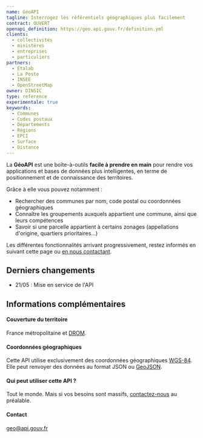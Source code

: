 ```yaml
---
name: GéoAPI
tagline: Interrogez les référentiels géographiques plus facilement
contract: OUVERT
openapi_definition: https://geo.api.gouv.fr/definition.yml
clients:
  - collectivités
  - ministères
  - entreprises
  - particuliers
partners:
  - Etalab
  - La Poste
  - INSEE
  - OpenStreetMap
owner: DINSIC
type: reference
experimentale: true
keywords:
  - Communes
  - Codes postaux
  - Départements
  - Régions
  - EPCI
  - Surface
  - Distance
---
```


La __GéoAPI__ est une boîte-à-outils __facile à prendre en main__ pour rendre vos applications et bases de données plus intelligentes, en terme de positionnement et de connaissance des territoires.

Grâce à elle vous pouvez notamment :

* Rechercher des communes par nom, code postal ou coordonnées géographiques
* Connaître les groupements auxquels appartient une commune, ainsi que leurs compétences
* Savoir si une parcelle appartient à certains zonages (appellations d'origine, quartiers prioritaires…)

Les différentes fonctionnalités arrivant progressivement, restez informés en suivant cette page ou [en nous contactant](mailto:geo@api.gouv.fr).


## Derniers changements
* 21/05 : Mise en service de l'API

## Informations complémentaires

#### Couverture du territoire

France métropolitaine et [DROM](https://fr.wikipedia.org/wiki/D%C3%A9partement_et_r%C3%A9gion_d%27outre-mer).

#### Coordonnées géographiques

Cette API utilise exclusivement des coordonnées géographiques [WGS-84](https://fr.wikipedia.org/wiki/WGS_84).
Elle peut renvoyer des données au format JSON ou  [GeoJSON](http://geojson.org).

#### Qui peut utiliser cette API ?

Tout le monde. Mais si vos besoins sont massifs, [contactez-nous](mailto:geo@api.gouv.fr) au préalable.

#### Contact

geo@api.gouv.fr
